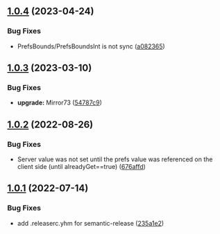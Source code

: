 ## [1.0.4](https://github.com/fuqunaga/PrefsGUISyncForMirror/compare/v1.0.3...v1.0.4) (2023-04-24)


### Bug Fixes

* PrefsBounds/PrefsBoundsInt is not sync ([a082365](https://github.com/fuqunaga/PrefsGUISyncForMirror/commit/a0823658c5ff3c012ae451155b6303fa9dc9dc90))

## [1.0.3](https://github.com/fuqunaga/PrefsGUISyncForMirror/compare/v1.0.2...v1.0.3) (2023-03-10)


### Bug Fixes

* **upgrade:** Mirror73 ([54787c9](https://github.com/fuqunaga/PrefsGUISyncForMirror/commit/54787c9b12ce843690e279d9ccc4f88f39d4b3a6))

## [1.0.2](https://github.com/fuqunaga/PrefsGUISyncForMirror/compare/v1.0.1...v1.0.2) (2022-08-26)


### Bug Fixes

* Server value was not set until the prefs value was referenced on the client side (until alreadyGet==true) ([676affd](https://github.com/fuqunaga/PrefsGUISyncForMirror/commit/676affde3bcd904c7791e7a0cc9bcb84645b3a1b))

## [1.0.1](https://github.com/fuqunaga/PrefsGUISyncForMirror/compare/v1.0.0...v1.0.1) (2022-07-14)


### Bug Fixes

* add .releaserc.yhm for semantic-release ([235a1e2](https://github.com/fuqunaga/PrefsGUISyncForMirror/commit/235a1e256290e41d6ce5be33a8ebe0b3f22417f5))
